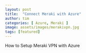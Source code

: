 ```yaml
---
layout: post
title:  "Connect Meraki with Azure"
author: tim
categories: [ Azure, Meraki ]
image: assets/images/merakivpn.jpg
tags: [featured]
---
```


How to Setup Meraki VPN with Azure